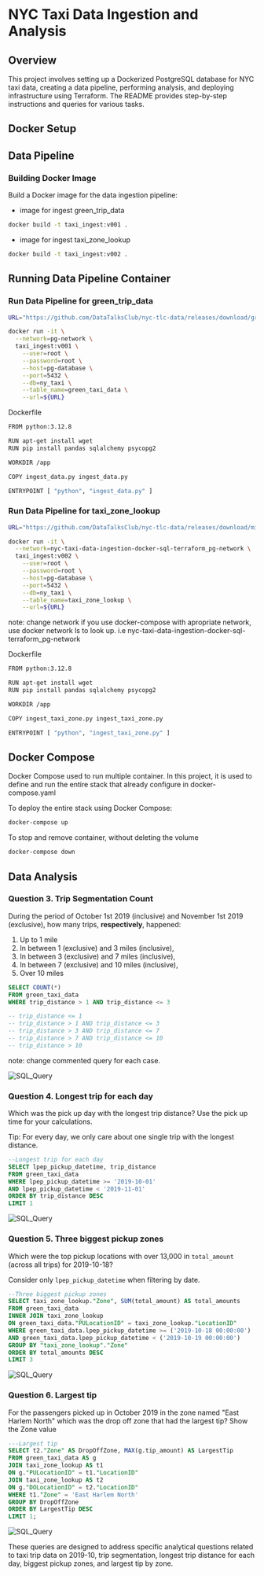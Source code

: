# NYC Taxi Data Ingestion and Analysis

## Overview

This project involves setting up a Dockerized PostgreSQL database for NYC taxi data, creating a data pipeline, performing analysis, and deploying infrastructure using Terraform. The README provides step-by-step instructions and queries for various tasks.

## Docker Setup

## Data Pipeline

### Building Docker Image

Build a Docker image for the data ingestion pipeline:

- image for ingest green_trip_data

```bash
docker build -t taxi_ingest:v001 .
```

- image for ingest taxi_zone_lookup

```bash
docker build -t taxi_ingest:v002 .
```

## Running Data Pipeline Container

### Run Data Pipeline for green_trip_data

```bash
URL="https://github.com/DataTalksClub/nyc-tlc-data/releases/download/green/green_tripdata_2019-10.csv.gz"

docker run -it \
  --network=pg-network \
  taxi_ingest:v001 \
    --user=root \
    --password=root \
    --host=pg-database \
    --port=5432 \
    --db=ny_taxi \
    --table_name=green_taxi_data \
    --url=${URL}
```

Dockerfile

```bash
FROM python:3.12.8

RUN apt-get install wget
RUN pip install pandas sqlalchemy psycopg2

WORKDIR /app

COPY ingest_data.py ingest_data.py

ENTRYPOINT [ "python", "ingest_data.py" ]
```

### Run Data Pipeline for taxi_zone_lookup

```bash
URL="https://github.com/DataTalksClub/nyc-tlc-data/releases/download/misc/taxi_zone_lookup.csv"

docker run -it \
  --network=nyc-taxi-data-ingestion-docker-sql-terraform_pg-network \
  taxi_ingest:v002 \
    --user=root \
    --password=root \
    --host=pg-database \
    --port=5432 \
    --db=ny_taxi \
    --table_name=taxi_zone_lookup \
    --url=${URL}
```

note: change network if you use docker-compose with apropriate network, use docker network ls to look up. i.e nyc-taxi-data-ingestion-docker-sql-terraform_pg-network

Dockerfile

```bash
FROM python:3.12.8

RUN apt-get install wget
RUN pip install pandas sqlalchemy psycopg2

WORKDIR /app

COPY ingest_taxi_zone.py ingest_taxi_zone.py

ENTRYPOINT [ "python", "ingest_taxi_zone.py" ]
```

## Docker Compose

Docker Compose used to run multiple container. In this project, it is used to define and run the entire stack that already configure in docker-compose.yaml

To deploy the entire stack using Docker Compose:

```bash
docker-compose up
```

To stop and remove container, without deleting the volume

```bash
docker-compose down
```

## Data Analysis

### Question 3. Trip Segmentation Count

During the period of October 1st 2019 (inclusive) and November 1st 2019 (exclusive), how many trips, **respectively**, happened:

1. Up to 1 mile
2. In between 1 (exclusive) and 3 miles (inclusive),
3. In between 3 (exclusive) and 7 miles (inclusive),
4. In between 7 (exclusive) and 10 miles (inclusive),
5. Over 10 miles

```sql
SELECT COUNT(*)
FROM green_taxi_data
WHERE trip_distance > 1 AND trip_distance <= 3

-- trip_distance <= 1
-- trip_distance > 1 AND trip_distance <= 3
-- trip_distance > 3 AND trip_distance <= 7
-- trip_distance > 7 AND trip_distance <= 10
-- trip_distance > 10
```

note: change commented query for each case.

![SQL_Query](data/images/Question_3.png)

### Question 4. Longest trip for each day

Which was the pick up day with the longest trip distance?
Use the pick up time for your calculations.

Tip: For every day, we only care about one single trip with the longest distance.

```sql
--Longest trip for each day
SELECT lpep_pickup_datetime, trip_distance
FROM green_taxi_data
WHERE lpep_pickup_datetime >= '2019-10-01'
AND lpep_pickup_datetime < '2019-11-01'
ORDER BY trip_distance DESC
LIMIT 1
```

![SQL_Query](data/images/Question_4.png)

### Question 5. Three biggest pickup zones

Which were the top pickup locations with over 13,000 in
`total_amount` (across all trips) for 2019-10-18?

Consider only `lpep_pickup_datetime` when filtering by date.

```sql
--Three biggest pickup zones
SELECT taxi_zone_lookup."Zone", SUM(total_amount) AS total_amounts
FROM green_taxi_data
INNER JOIN taxi_zone_lookup
ON green_taxi_data."PULocationID" = taxi_zone_lookup."LocationID"
WHERE green_taxi_data.lpep_pickup_datetime >= ('2019-10-18 00:00:00')
AND green_taxi_data.lpep_pickup_datetime < ('2019-10-19 00:00:00')
GROUP BY "taxi_zone_lookup"."Zone"
ORDER BY total_amounts DESC
LIMIT 3
```

![SQL_Query](data/images/Question_5.png)

### Question 6. Largest tip

For the passengers picked up in October 2019 in the zone
named "East Harlem North" which was the drop off zone that had
the largest tip? Show the Zone value

```sql
---Largest tip
SELECT t2."Zone" AS DropOffZone, MAX(g.tip_amount) AS LargestTip
FROM green_taxi_data AS g
JOIN taxi_zone_lookup AS t1
ON g."PULocationID" = t1."LocationID"
JOIN taxi_zone_lookup AS t2
ON g."DOLocationID" = t2."LocationID"
WHERE t1."Zone" = 'East Harlem North'
GROUP BY DropOffZone
ORDER BY LargestTip DESC
LIMIT 1;
```

![SQL_Query](data/images/Question_6.png)

These queries are designed to address specific analytical questions related to taxi trip data on 2019-10, trip segmentation, longest trip distance for each day, biggest pickup zones, and largest tip by zone.
